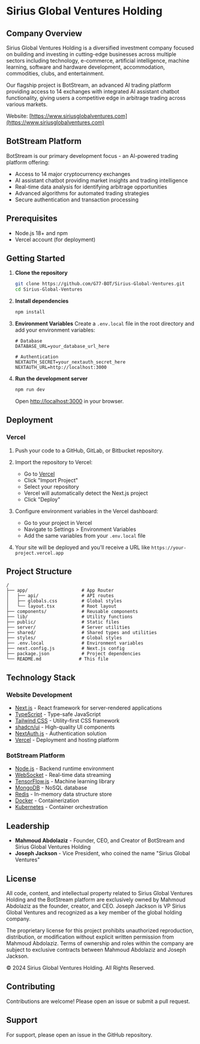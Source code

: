 # Sirius Global Ventures Holding

## Company Overview

Sirius Global Ventures Holding is a diversified investment company focused on building and investing in cutting-edge businesses across multiple sectors including technology, e-commerce, artificial intelligence, machine learning, software and hardware development, accommodation, commodities, clubs, and entertainment.

Our flagship project is BotStream, an advanced AI trading platform providing access to 14 exchanges with integrated AI assistant chatbot functionality, giving users a competitive edge in arbitrage trading across various markets.

Website: [https://www.siriusglobalventures.com](https://www.siriusglobalventures.com)

## BotStream Platform

BotStream is our primary development focus - an AI-powered trading platform offering:

- Access to 14 major cryptocurrency exchanges
- AI assistant chatbot providing market insights and trading intelligence
- Real-time data analysis for identifying arbitrage opportunities
- Advanced algorithms for automated trading strategies
- Secure authentication and transaction processing

## Prerequisites

- Node.js 18+ and npm
- Vercel account (for deployment)

## Getting Started

1. **Clone the repository**
   ```bash
   git clone https://github.com/G77-BOT/Sirius-Global-Ventures.git
   cd Sirius-Global-Ventures
   ```

2. **Install dependencies**
   ```bash
   npm install
   ```

3. **Environment Variables**
   Create a `.env.local` file in the root directory and add your environment variables:
   ```
   # Database
   DATABASE_URL=your_database_url_here
   
   # Authentication
   NEXTAUTH_SECRET=your_nextauth_secret_here
   NEXTAUTH_URL=http://localhost:3000
   ```

4. **Run the development server**
   ```bash
   npm run dev
   ```
   Open [http://localhost:3000](http://localhost:3000) in your browser.

## Deployment

### Vercel

1. Push your code to a GitHub, GitLab, or Bitbucket repository.
2. Import the repository to Vercel:
   - Go to [Vercel](https://vercel.com/new)
   - Click "Import Project"
   - Select your repository
   - Vercel will automatically detect the Next.js project
   - Click "Deploy"

3. Configure environment variables in the Vercel dashboard:
   - Go to your project in Vercel
   - Navigate to Settings > Environment Variables
   - Add the same variables from your `.env.local` file

4. Your site will be deployed and you'll receive a URL like `https://your-project.vercel.app`

## Project Structure

```
/
├── app/                    # App Router
│   ├── api/                # API routes
│   ├── globals.css         # Global styles
│   └── layout.tsx          # Root layout
├── components/             # Reusable components
├── lib/                    # Utility functions
├── public/                 # Static files
├── server/                 # Server utilities
├── shared/                 # Shared types and utilities
├── styles/                 # Global styles
├── .env.local              # Environment variables
├── next.config.js          # Next.js config
├── package.json            # Project dependencies
└── README.md              # This file
```

## Technology Stack

### Website Development
- [Next.js](https://nextjs.org/) - React framework for server-rendered applications
- [TypeScript](https://www.typescriptlang.org/) - Type-safe JavaScript
- [Tailwind CSS](https://tailwindcss.com/) - Utility-first CSS framework
- [shadcn/ui](https://ui.shadcn.com/) - High-quality UI components
- [NextAuth.js](https://next-auth.js.org/) - Authentication solution
- [Vercel](https://vercel.com/) - Deployment and hosting platform

### BotStream Platform
- [Node.js](https://nodejs.org/) - Backend runtime environment
- [WebSocket](https://developer.mozilla.org/en-US/docs/Web/API/WebSockets_API) - Real-time data streaming
- [TensorFlow.js](https://www.tensorflow.org/js) - Machine learning library
- [MongoDB](https://www.mongodb.com/) - NoSQL database
- [Redis](https://redis.io/) - In-memory data structure store
- [Docker](https://www.docker.com/) - Containerization
- [Kubernetes](https://kubernetes.io/) - Container orchestration

## Leadership

- **Mahmoud Abdolaziz** - Founder, CEO, and Creator of BotStream and Sirius Global Ventures Holding
- **Joseph Jackson** - Vice President, who coined the name "Sirius Global Ventures"

## License

All code, content, and intellectual property related to Sirius Global Ventures Holding and the BotStream platform are exclusively owned by Mahmoud Abdolaziz as the founder, creator, and CEO. Joseph Jackson is VP Sirius Global Ventures and recognized as a key member of the global holding company.

The proprietary license for this project prohibits unauthorized reproduction, distribution, or modification without explicit written permission from Mahmoud Abdolaziz. Terms of ownership and roles within the company are subject to exclusive contracts between Mahmoud Abdolaziz and Joseph Jackson.

© 2024 Sirius Global Ventures Holding. All Rights Reserved.

## Contributing

Contributions are welcome! Please open an issue or submit a pull request.

## Support

For support, please open an issue in the GitHub repository.
